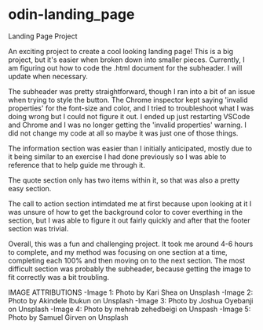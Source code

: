 # odin-landing_page
Landing Page Project

An exciting project to create a cool looking landing page! This is a big project, but it's easier when broken down into smaller 
pieces. Currently, I am figuring out how to code the .html document for the subheader. I will update when necessary.

The subheader was pretty straightforward, though I ran into a bit of an issue when trying to style the button. The Chrome inspector kept saying 'invalid properties' for the font-size and color, and I tried to troubleshoot what I was doing wrong but I could not figure it out. I ended up just restarting VSCode and Chrome and I was no longer getting the 'invalid properties' warning. I did not change my code at all so maybe it was just one of those things.

The information section was easier than I initially anticipated, mostly due to it being similar to an exercise I had done previously so I was able to reference that to help guide me through it.

The quote section only has two items within it, so that was also a pretty easy section.

The call to action section intimdated me at first because upon looking at it I was unsure of how to get the background color to cover everthing in the section, but I was able to figure it out fairly quickly and after that the footer section was trivial.


Overall, this was a fun and challenging project. It took me around 4-6 hours to complete, and my method was focusing on one section at a time, completing each 100% and then moving on to the next section. The most difficult section was probably the subheader, because getting the image to fit correctly was a bit troubling.











IMAGE ATTRIBUTIONS
-Image 1: Photo by Kari Shea on Unsplash
-Image 2: Photo by Akindele Ibukun on Unsplash
-Image 3: Photo by Joshua Oyebanji on Unsplash
-Image 4: Photo by mehrab zehedbeigi on Unspash
-Image 5: Photo by Samuel Girven on Unsplash